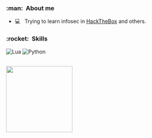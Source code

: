 <h3> :man: &nbsp;About me </h3>

- 💻 &nbsp; Trying to learn infosec in <a href="https://www.hackthebox.com/">HackTheBox</a> and others.

<h3> :rocket: &nbsp;Skills </h3>

![Lua](https://img.shields.io/badge/-Lua-333333?style=flat&logo=Lua)
![Python](https://img.shields.io/badge/-Python-333333?style=flat&logo=Python)


<br/>
    <a href="https://github.com/kubuntuclaps">
        <img height="180em" src="https://github-readme-stats.vercel.app/api?username=kubuntuclaps&bg_color=000000&title_color=fff&text_color=fff" />
    </a>
<br/>
